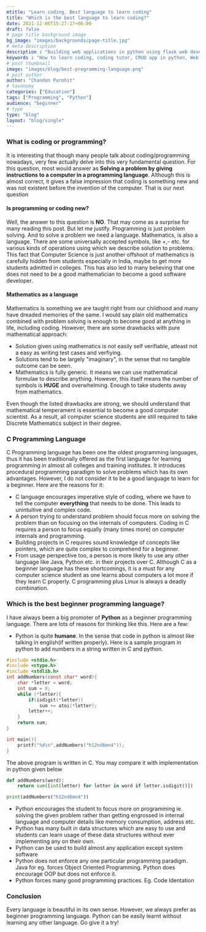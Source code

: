 ```yaml
---
mtitle: "Learn coding, Best language to learn coding"
title: "Which is the best language to learn coding?"
date: 2021-12-06T15:27:17+06:00
draft: false
# page title background image
bg_image: "images/backgrounds/page-title.jpg"
# meta description
description : "Building web applications in python using flask web development framework"
keywords : "How to learn coding, coding tutor, CRUD app in python, Web app with Python, Python web programming"
# post thumbnail
image: "images/blog/best-programming-language.png"
# post author
author: "Chandan Purohit"
# taxonomy
categories: ["Education"]
tags: ["Programming", "Python"]
audience: "beginner"
# type
type: "blog"
layout: "blog/single"
---
```


### What is coding or programming?
It is interesting that though many people talk about coding/programming nowadays, very few actually delve into this very fundamental question. For this question, most would answer as **Solving a problem by giving instructions to a computer in a programming language**. Although this is almost correct, it gives a false impression that coding is something new and was not existent before the invention of the computer. That is our next question 
#### Is programming or coding new?
Well, the answer to this question is **NO**. That may come as a surprise for many reading this post. But let me justify. Programming is just problem solving. And to solve a problem we need a language. Mathematics, is also a language. There are some universally accepted symbols, like +,- etc. for various kinds of operations using which we describe solution to problems. This fact that Computer Science is just another offshoot of mathematics is carefully hidden from students especially in India, maybe to get more students admitted in colleges. This has also led to many believing that one does not need to be a good mathematician to become a good software developer.  
#### Mathematics as a language
Mathematics is something we are taught right from our childhood and many have dreaded memories of the same. I would say plain old mathematics combined with problem solving is enough to become good at anything in life, including coding. However, there are some drawbacks with pure mathematical approach: 
- Solution given using mathematics is not easily self verifiable, atleast not a easy as writing test cases and verfiying.
- Solutions tend to be largely "imaginary", in the sense that no tangible outcome can be seen.
- Mathematics is fully generic. It means we can use mathematical formulae to describe anything. However, this itself means the number of symbols is **HUGE** and overwhelming. Enough to take students away from mathematics.

Even though the listed drawbacks are strong, we should understand that mathematical temperament is essential to become a good computer scientist. As a result, all computer science students are still required to take Discrete Mathematics subject in their degree. 
### C Programming Language 
C Programming language has been one the oldest programming languages, thus it has been traditionally offered as the first language for learning programming in almost all colleges and training institutes. It introduces procedural programming paradigm to solve problems which has its own advantages. However, I do not consider it to be a good language to learn for a beginner. Here are the reasons for it:
- C language encourages imperative style of coding, where we have to tell the computer **everything** that needs to be done. This leads to unintuitive and complex code. 
- A person trying to understand problem should focus more on solving the problem than on focusing on the internals of computers. Coding in C requires a person to focus equally (many times more) on computer internals and programming. 
- Building projects in C requires sound knowledge of concepts like pointers, which are quite complex to comprehend for a beginner. 
- From usage perspective too, a person is more likely to use any other language like Java, Python etc. in their projects over C.
Although C as a beginner language has these shortcomings, it is a must for any computer science student as one learns about computers a lot more if they learn C properly. C programming plus Linux is always a deadly combination.


### Which is the best beginner programming language? 
I have always been a big promoter of **Python** as a beginner programming language. There are lots of reasons for thinking like this. Here are a few:
- Python is quite **humane**. In the sense that code in python is almost like talking in english(if written properly). Here is a sample program in python to add numbers in a string written in C and python.
```C {linenos=table,hl_lines=[8,"15-17"],linenostart=1}
#include <stdio.h>
#include <ctype.h>
#include <stdlib.h>
int addNumbers(const char* word){
    char *letter = word;
    int sum = 0;
    while (*letter){
        if(isdigit(*letter))
            sum += atoi(*letter);
        letter++;
    }
    return sum;
}

int main(){
    printf("%d\n",addNumbers("h12nd6mn4"));
}

```
The above program is written in C. You may compare it with implementation in python given below

```python {linenos=table,hl_lines=[8,"15-17"],linenostart=1}
def addNumbers(word):
    return sum([int(letter) for letter in word if letter.isdigit()])

print(addNumbers("h12nd6mn4"))

```
- Python encourages the student to focus more on programming ie. solving the given problem rather than getting engrossed in internal language and computer details like memory consumption, address etc.
- Python has many built in data structures which are easy to use and students can learn usage of these data structures without ever implementing any on their own. 
- Python can be used to build almost any application except system software
- Python does not enforce any one particular programming paradigm. Java for eg. forces Object Oriented Programming. Python does encourage OOP but does not enforce it.
- Python forces many good programming practices. Eg. Code Identation

### Conclusion
Every language is beautiful in its own sense. However, we always prefer as beginner programming language. Python can be easily learnt without learning any other language. Go give it a try!


